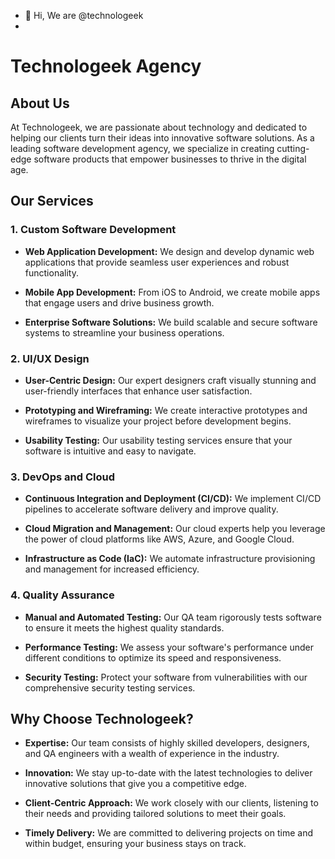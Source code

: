 - 👋 Hi, We are @technologeek
- 
# Technologeek Agency

## About Us

At Technologeek, we are passionate about technology and dedicated to helping our clients turn their ideas into innovative software solutions. As a leading software development agency, we specialize in creating cutting-edge software products that empower businesses to thrive in the digital age.

## Our Services

### 1. Custom Software Development

- **Web Application Development:** We design and develop dynamic web applications that provide seamless user experiences and robust functionality.

- **Mobile App Development:** From iOS to Android, we create mobile apps that engage users and drive business growth.

- **Enterprise Software Solutions:** We build scalable and secure software systems to streamline your business operations.

### 2. UI/UX Design

- **User-Centric Design:** Our expert designers craft visually stunning and user-friendly interfaces that enhance user satisfaction.

- **Prototyping and Wireframing:** We create interactive prototypes and wireframes to visualize your project before development begins.

- **Usability Testing:** Our usability testing services ensure that your software is intuitive and easy to navigate.

### 3. DevOps and Cloud

- **Continuous Integration and Deployment (CI/CD):** We implement CI/CD pipelines to accelerate software delivery and improve quality.

- **Cloud Migration and Management:** Our cloud experts help you leverage the power of cloud platforms like AWS, Azure, and Google Cloud.

- **Infrastructure as Code (IaC):** We automate infrastructure provisioning and management for increased efficiency.

### 4. Quality Assurance

- **Manual and Automated Testing:** Our QA team rigorously tests software to ensure it meets the highest quality standards.

- **Performance Testing:** We assess your software's performance under different conditions to optimize its speed and responsiveness.

- **Security Testing:** Protect your software from vulnerabilities with our comprehensive security testing services.

## Why Choose Technologeek?

- **Expertise:** Our team consists of highly skilled developers, designers, and QA engineers with a wealth of experience in the industry.

- **Innovation:** We stay up-to-date with the latest technologies to deliver innovative solutions that give you a competitive edge.

- **Client-Centric Approach:** We work closely with our clients, listening to their needs and providing tailored solutions to meet their goals.

- **Timely Delivery:** We are committed to delivering projects on time and within budget, ensuring your business stays on track.


